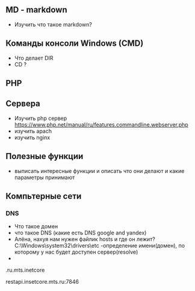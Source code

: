 ## MD - markdown
   - Изучить что такое markdown?


## Команды консоли Windows (CMD)

- Что делает DIR
- CD ?

## PHP
## Сервера
 - Изучить php сервер
 https://www.php.net/manual/ru/features.commandline.webserver.php
 - изучить apach
 - изучить nginx

## Полезные функции
 - выписать интересные функции и описать что они делают и
 какие параметры принимают

## Компьтерные сети
### DNS
 - Что такое домен
 - что такое DNS (какие есть DNS google and yandex)
 - Алёна, нахуя нам нужен файлик hosts и где он лежит?
 C:\Windows\system32\drivers\etc
 -определение имени(домен), по которому у нас будет доступен сервер(resolve)
 - 
.ru.mts.inetcore


restapi.insetcore.mts.ru:7846